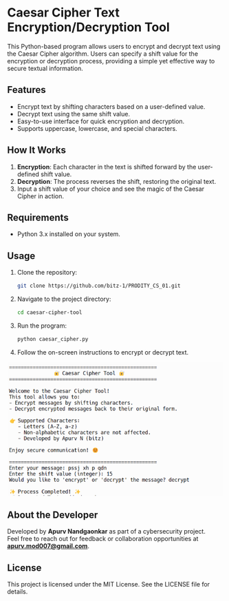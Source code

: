 
# Caesar Cipher Text Encryption/Decryption Tool

This Python-based program allows users to encrypt and decrypt text using the Caesar Cipher algorithm. Users can specify a shift value for the encryption or decryption process, providing a simple yet effective way to secure textual information.

## Features
- Encrypt text by shifting characters based on a user-defined value.
- Decrypt text using the same shift value.
- Easy-to-use interface for quick encryption and decryption.
- Supports uppercase, lowercase, and special characters.

## How It Works
1. **Encryption**: Each character in the text is shifted forward by the user-defined shift value.
2. **Decryption**: The process reverses the shift, restoring the original text.
3. Input a shift value of your choice and see the magic of the Caesar Cipher in action.

## Requirements
- Python 3.x installed on your system.

## Usage
1. Clone the repository:
   ```bash
   git clone https://github.com/bitz-1/PRODITY_CS_01.git
   ```
2. Navigate to the project directory:
   ```bash
   cd caesar-cipher-tool
   ```
3. Run the program:
   ```bash
   python caesar_cipher.py
   ```
4. Follow the on-screen instructions to encrypt or decrypt text.

![Tool](https://github.com/bitz-1/PRODITY_CS_01/blob/main/Screenshot%202024-12-15%20194402.png)


## About the Developer
Developed by **Apurv Nandgaonkar** as part of a cybersecurity project.  
Feel free to reach out for feedback or collaboration opportunities at **apurv.mod007@gmail.com**.

## License
This project is licensed under the MIT License. See the LICENSE file for details.
